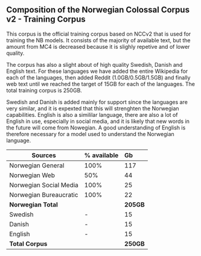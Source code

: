 ## Composition of the Norwegian Colossal Corpus v2 - Training Corpus
This corpus is the official training corpus based on NCCv2 that is used for training the NB models. It consists of the majority of available text, but the amount from MC4 is decreased because it is slighly repetive and of lower quality.

The corpus has also a slight about of high quality Swedish, Danish and English text. For these languages we have added the entire Wikipedia for each of the languages, then added Reddit (1.0GB/0.5GB/1.5GB) and finally web text until we reached the target of 15GB for each of the languages. The total training corpus is 250GB.

Swedish and Danish is added mainly for support since the languages are very similar, and it is expexted that this will strenghten the Norwegian capabilities. English is also a simililar language, there are also a lot of English in use, especially in social media, and it is likely that new words in the future will come from Nowegian. A good understanding of English is therefore necessary for a model used to understand the Norwegian language.

| Sources  |   % available | Gb | 
| -------- |   :-----| :-----| 
| Norwegian General | 100% | 117| 
| Norwegian Web | 50% | 44| 
| Norwegian Social Media | 100% | 25| 
| Norwegian Bureaucratic | 100% | 22|
| **Norwegian Total** |  | **205GB**|
| Swedish | - | 15|
| Danish | - | 15|
| English | - | 15|
| **Total Corpus**| | **250GB**|

